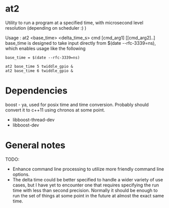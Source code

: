 at2
===

Utility to run a program at a specified time, with microsecond level resolution (depending on scheduler :) )

Usage : at2 <base_time> <delta_time_s> cmd [cmd_arg1] [[cmd_arg2]..]
base_time is designed to take input directly from $(date --rfc-3339=ns), which enables usage like the following

    base_time = $(date --rfc-3339=ns)

    at2 base_time 5 twiddle_gpio &
    at2 base_time 6 twiddle_gpio &




Dependencies
===
boost - ya, used for posix time and time conversion.  Probably should convert it to c++11 using chronos at some point.
  * libboost-thread-dev
  * libboost-dev


General notes
===
TODO: 
  * Enhance command line processing to utilize more friendly command line options.  
  * The delta time could be better specified to handle a wider variety of use cases, but I have yet to encounter one that requires specifying the run time with less than second precision.  Normally it should be enough to run the set of things at some point in the future at almost the exact same time.
